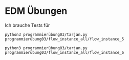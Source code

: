 # EDM Übungen
Ich brauche Tests für 
```
python3 programmierübung03/tarjan.py programmierübung03/flow_instance_all/flow_instance_5
```
```
python3 programmierübung03/tarjan.py programmierübung03/flow_instance_all/flow_instance_6
```
